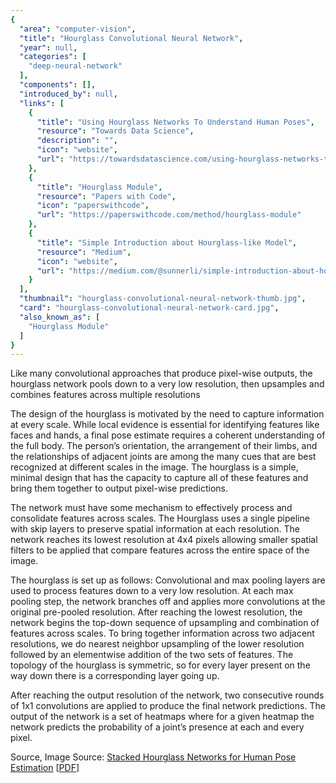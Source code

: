 ```yaml
---
{
  "area": "computer-vision",
  "title": "Hourglass Convolutional Neural Network",
  "year": null,
  "categories": [
    "deep-neural-network"
  ],
  "components": [],
  "introduced_by": null,
  "links": [
    {
      "title": "Using Hourglass Networks To Understand Human Poses",
      "resource": "Towards Data Science",
      "description": "",
      "icon": "website",
      "url": "https://towardsdatascience.com/using-hourglass-networks-to-understand-human-poses-1e40e349fa15"
    },
    {
      "title": "Hourglass Module",
      "resource": "Papers with Code",
      "icon": "paperswithcode",
      "url": "https://paperswithcode.com/method/hourglass-module"
    },
    {
      "title": "Simple Introduction about Hourglass-like Model",
      "resource": "Medium",
      "icon": "website",
      "url": "https://medium.com/@sunnerli/simple-introduction-about-hourglass-like-model-11ee7c30138"
    }
  ],
  "thumbnail": "hourglass-convolutional-neural-network-thumb.jpg",
  "card": "hourglass-convolutional-neural-network-card.jpg",
  "also_known_as": [
    "Hourglass Module"
  ]
}
---
```

Like many convolutional approaches that produce pixel-wise outputs, the hourglass network pools down to a very low resolution, then upsamples and combines features across multiple resolutions

The design of the hourglass is motivated by the need to capture information at every scale. While local evidence is essential for identifying features like faces and hands, a final pose estimate requires a coherent understanding of the full body. The person’s orientation, the arrangement of their limbs, and the relationships of adjacent joints are among the many cues that are best recognized at different scales in the image. The hourglass is a simple, minimal design that has the capacity to capture all of these features and bring them together to output pixel-wise predictions.

The network must have some mechanism to effectively process and consolidate features across scales. The Hourglass uses a single pipeline with skip layers to preserve spatial information at each resolution. The network reaches its lowest resolution at 4x4 pixels allowing smaller spatial filters to be applied that compare features across the entire space of the image.

The hourglass is set up as follows: Convolutional and max pooling layers are used to process features down to a very low resolution. At each max pooling step, the network branches off and applies more convolutions at the original pre-pooled resolution. After reaching the lowest resolution, the network begins the top-down sequence of upsampling and combination of features across scales. To bring together information across two adjacent resolutions, we do nearest neighbor upsampling of the lower resolution followed by an elementwise addition of the two sets of features. The topology of the hourglass is symmetric, so for every layer present on the way down there is a corresponding layer going up.

After reaching the output resolution of the network, two consecutive rounds of 1x1 convolutions are applied to produce the final network predictions. The output of the network is a set of heatmaps where for a given heatmap the network predicts the probability of a joint’s presence at each and every pixel.
 
Source, Image Source: [Stacked Hourglass Networks for Human Pose Estimation](https://www.semanticscholar.org/paper/Stacked-Hourglass-Networks-for-Human-Pose-Newell-Yang/848938e6199bad08f1db6f3239b260cfa901e95f) [[PDF](https://arxiv.org/pdf/1603.06937v2.pdf)]  
